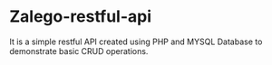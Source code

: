 # Zalego-restful-api
It is a simple restful API created using PHP and MYSQL Database to demonstrate basic CRUD operations.
